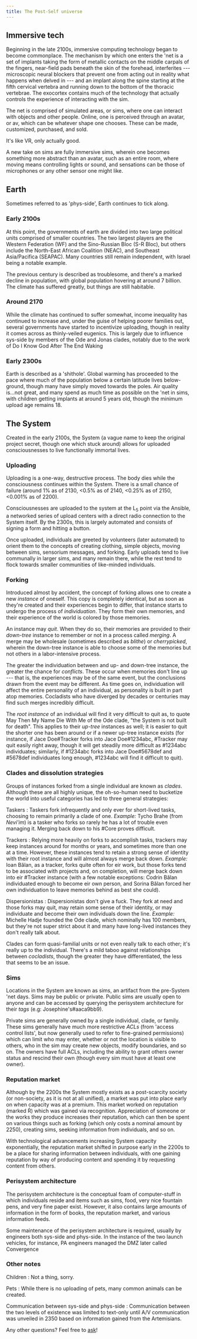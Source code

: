 ```yaml
---
title: The Post-Self universe
---
```


## Immersive tech

Beginning in the late 2100s, immersive computing technology began to become commonplace. The mechanism by which one enters the 'net is a set of implants taking the form of metallic contacts on the middle carpals of the fingers, near-field pads beneath the skin of the forehead, interferites --- microscopic neural blockers that prevent one from acting out in reality what happens when delved in --- and an implant along the spine starting at the fifth cervical vertebra and running down to the bottom of the thoracic vertebrae. The exocortex contains much of the technology that actually controls the experience of interacting with the sim.

The net is comprised of simulated areas, or sims, where one can interact with objects and other people. Online, one is perceived through an avatar, or av, which can be whatever shape one chooses. These can be made, customized, purchased, and sold.

It's like VR, only actually good.

A new take on sims are fully immersive sims, wherein one becomes something more abstract than an avatar, such as an entire room, where moving means controlling lights or sound, and sensations can be those of microphones or any other sensor one might like.

## Earth

Sometimes referred to as 'phys-side', Earth continues to tick along. 

### Early 2100s

At this point, the governments of earth are divided into two large political units comprised of smaller countries. The two largest players are the Western Federation (WF) and the Sino-Russian Bloc (S-R Bloc), but others include the North-East African Coalition (NEAC), and Southeast Asia/Pacifica (SEAPAC). Many countries still remain independent, with Israel being a notable example.

The previous century is described as troublesome, and there's a marked decline in population, with global population hovering at around 7 billion. The climate has suffered greatly, but things are still habitable.

### Around 2170

While the climate has continued to suffer somewhat, income inequality has continued to increase and, under the guise of helping poorer families out, several governments have started to incentivize uploading, though in reality it comes across as thinly-veiled eugenics. <span class="spoiler">This is largely due to influence sys-side by members of the Ode and Jonas clades, notably due to the work of Do I Know God After The End Waking</span><i class="spoiler-warn"></i>

### Early 2300s

Earth is described as a 'shithole'. Global warming has proceeded to the pace where much of the population below a certain latitude lives below-ground, though many have simply moved towards the poles. Air quality is...not great, and many spend as much time as possible on the 'net in sims, with children getting implants at around 5 years old, though the minimum upload age remains 18.

## The System

Created in the early 2100s, the System (a vague name to keep the original project secret, though one which stuck around) allows for uploaded consciousnesses to live functionally immortal lives.

### Uploading

Uploading is a one-way, destructive process. The body dies while the consciousness continues within the System. There is a small chance of failure (around 1% as of 2130, <0.5% as of 2140, <0.25% as of 2150, <0.001% as of 2200).

Consciousnesses are uploaded to the system at the L<sub>5</sub> point via the Ansible, a networked series of upload centers with a direct radio connection to the System itself. By the 2300s, this is largely automated and consists of signing a form and hitting a button.

Once uploaded, individuals are greeted by volunteers (later automated) to orient them to the concepts of creating clothing, simple objects, moving between sims, sensorium messages, and forking. Early uploads tend to live communally in larger sims, and many remain there, while the rest tend to flock towards smaller communities of like-minded individuals.

### Forking

Introduced almost by accident, the concept of forking allows one to create a new *instance* of oneself. This copy is completely identical, but as soon as they're created and their experiences begin to differ, that instance starts to undergo the process of *individuation*. They form their own memories, and their experience of the world is colored by those memories.

An instance may *quit*. When they do so, their memories are provided to their *down-tree* instance to remember or not in a process called *merging*. A merge may be wholesale (sometimes described as *blithe*) or *cherrypicked*, wherein the down-tree instance is able to choose some of the memories but not others in a labor-intensive process.

The greater the individuation between and up- and down-tree instance, the greater the chance for *conflicts*. These occur when memories don't line up --- that is, the experiences may be of the same event, but the conclusions drawn from the event may be different. As time goes on, individuation will affect the entire personality of an individual, as personality is built in part atop memories. Cocladists who have diverged by decades or centuries may find such merges incredibly difficult.

The *root instance* of an individual will find it very difficult to quit as, to quote May Then My Name Die With Me of the Ode clade, "the System is not built for death". This applies to their *up-tree* instances as well; it is easier to quit the shorter one has been around or if a newer up-tree instance exists (for instance, if Jace Doe#Tracker forks into Jace Doe#1234abc, #Tracker may quit easily right away, though it will get steadily more difficult as #1234abc individuates; similarly, if #1234abc forks into Jace Doe#5678def and #5678def individuates long enough, #1234abc will find it difficult to quit).

### Clades and dissolution strategies

Groups of instances forked from a single individual are known as *clades*. Although these are all highly unique, the oh-so-human need to bucketize the world into useful categories has led to three general strategies:

Taskers
:   Taskers fork infrequently and only ever for short-lived tasks, choosing to remain primarily a clade of one. *Example:* Tycho Brahe (from *Nevi'im*) is a tasker who forks so rarely he has a lot of trouble even managing it. Merging back down to his #Core proves difficult.

Trackers
:   Relying more heavily on forks to accomplish tasks, trackers may keep instances around for months or years, and sometimes more than one at a time. However, these instances tend to retain a strong sense of identity with their root instance and will almost always merge back down. *Example:* Ioan Bălan, as a tracker, forks quite often for eir work, but those forks tend to be associated with projects and, on completion, will merge back down into eir #Tracker instance (with a few notable exceptions: Codrin Bălan individuated enough to become eir own person, and Sorina Bălan forced her own individuation to leave memories behind as best she could).

Dispersionistas
:   Dispersionistas don't give a fuck. They fork at need and those forks may quit, may retain some sense of their identity, or may individuate and become their own individuals down the line. *Example:* Michelle Hadje founded the Ode clade, which nominally has 100 members, but they're not super strict about it and many have long-lived instances they don't really talk about.

Clades can form quasi-familial units or not even really talk to each other; it's really up to the individual. There's a mild taboo against relationships between *cocladists*, though the greater they have differentiated, the less that seems to be an issue.

### Sims

Locations in the System are known as sims, an artifact from the pre-System 'net days. Sims may be public or private. Public sims are usually open to anyone and can be accessed by querying the perisystem architecture for their *tags* (e.g: Josephine's#aaca9bb9).

Private sims are generally owned by a single individual, clade, or family. These sims generally have much more restrictive *ACLs* (from 'access control lists', but now generally used to refer to fine-grained permissions) which can limit who may enter, whether or not the location is visible to others, who in the sim may create new objects, modify boundaries, and so on. The owners have full ACLs, including the ability to grant others owner status and rescind their own (though every sim must have at least one owner).

### Reputation market

Although by the 2200s the System mostly exists as a post-scarcity society (or non-society, as it is not at all unified), a market was put into place early on when capacity was at a premium. This market worked on reputation (marked Ŕ) which was gained via recognition. Appreciation of someone or the works they produce increases their reputation, which can then be spent on various things such as forking (which only costs a nominal amount by 2250), creating sims, seeking information from individuals, and so on.

With technological advancements increasing System capacity exponentially, the reputation market shifted in purpose early in the 2200s to be a place for sharing information between individuals, with one gaining reputation by way of producing content and spending it by requesting content from others.

### Perisystem architecture

The perisystem architecture is the conceptual foam of computer-stuff in which individuals reside and items such as sims, food, very nice fountain pens, and very fine paper exist. However, it also contains large amounts of information in the form of books, the reputation market, and various information feeds.

Some maintenance of the perisystem architecture is required, usually by engineers both sys-side and phys-side. In the instance of the two launch vehicles, for instance, PA engineers managed the DMZ <span class="spoiler">later called Convergence</span><i class="spoiler-warn"></i>

### Other notes

Children
:   Not a thing, sorry.

Pets
:   While there is no uploading of pets, many common animals can be created.

Communication between sys-side and phys-side
:   Communication between the two levels of existence was limited to text-only until A/V communication was unveiled in 2350 based on information gained from the Artemisians.

Any other questions? Feel free to [ask](https://makyo.is)!
